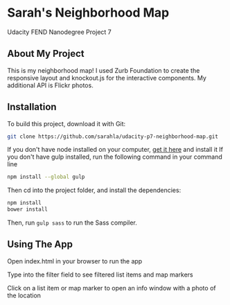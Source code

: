 # Sarah's Neighborhood Map
Udacity FEND Nanodegree Project 7

## About My Project

This is my neighborhood map! I used Zurb Foundation to create the responsive layout and knockout.js for the interactive components. My additional API is Flickr photos.

## Installation

To build this project, download it with Git:

```bash
git clone https://github.com/sarahla/udacity-p7-neighborhood-map.git
```
If you don't have node installed on your computer, [get it here](http://nodejs.org) and install it
If you don't have gulp installed, run the following command in your command line

```bash
npm install --global gulp
```

Then cd into the project folder, and install the dependencies:

```bash
npm install
bower install
```

Then, run `gulp sass` to run the Sass compiler. 

## Using The App

Open index.html in your browser to run the app

Type into the filter field to see filtered list items and map markers

Click on a list item or map marker to open an info window with a photo of the location
